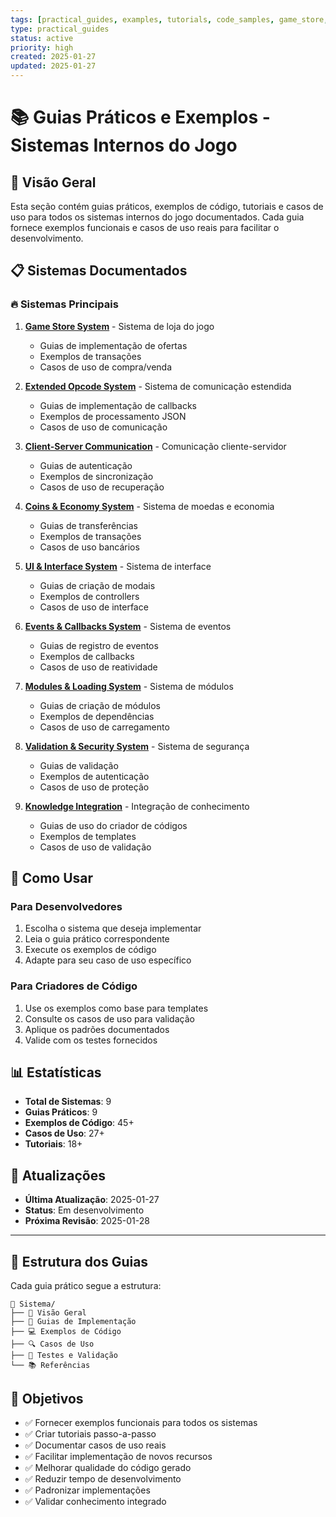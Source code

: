 ```yaml
---
tags: [practical_guides, examples, tutorials, code_samples, game_store, extended_opcode, communication, coins, ui, events, modules, security, knowledge_integration]
type: practical_guides
status: active
priority: high
created: 2025-01-27
updated: 2025-01-27
---
```


# 📚 Guias Práticos e Exemplos - Sistemas Internos do Jogo

## 🎯 **Visão Geral**

Esta seção contém guias práticos, exemplos de código, tutoriais e casos de uso para todos os sistemas internos do jogo documentados. Cada guia fornece exemplos funcionais e casos de uso reais para facilitar o desenvolvimento.

## 📋 **Sistemas Documentados**

### 🔥 **Sistemas Principais**

1. **[Game Store System](game_store_practical_guide.md)** - Sistema de loja do jogo
   - Guias de implementação de ofertas
   - Exemplos de transações
   - Casos de uso de compra/venda

2. **[Extended Opcode System](extended_opcode_practical_guide.md)** - Sistema de comunicação estendida
   - Guias de implementação de callbacks
   - Exemplos de processamento JSON
   - Casos de uso de comunicação

3. **[Client-Server Communication](communication_practical_guide.md)** - Comunicação cliente-servidor
   - Guias de autenticação
   - Exemplos de sincronização
   - Casos de uso de recuperação

4. **[Coins & Economy System](coins_economy_practical_guide.md)** - Sistema de moedas e economia
   - Guias de transferências
   - Exemplos de transações
   - Casos de uso bancários

5. **[UI & Interface System](ui_interface_practical_guide.md)** - Sistema de interface
   - Guias de criação de modais
   - Exemplos de controllers
   - Casos de uso de interface

6. **[Events & Callbacks System](events_callbacks_practical_guide.md)** - Sistema de eventos
   - Guias de registro de eventos
   - Exemplos de callbacks
   - Casos de uso de reatividade

7. **[Modules & Loading System](modules_loading_practical_guide.md)** - Sistema de módulos
   - Guias de criação de módulos
   - Exemplos de dependências
   - Casos de uso de carregamento

8. **[Validation & Security System](validation_security_practical_guide.md)** - Sistema de segurança
   - Guias de validação
   - Exemplos de autenticação
   - Casos de uso de proteção

9. **[Knowledge Integration](knowledge_integration_practical_guide.md)** - Integração de conhecimento
   - Guias de uso do criador de códigos
   - Exemplos de templates
   - Casos de uso de validação

## 🚀 **Como Usar**

### **Para Desenvolvedores**
1. Escolha o sistema que deseja implementar
2. Leia o guia prático correspondente
3. Execute os exemplos de código
4. Adapte para seu caso de uso específico

### **Para Criadores de Código**
1. Use os exemplos como base para templates
2. Consulte os casos de uso para validação
3. Aplique os padrões documentados
4. Valide com os testes fornecidos

## 📊 **Estatísticas**

- **Total de Sistemas**: 9
- **Guias Práticos**: 9
- **Exemplos de Código**: 45+
- **Casos de Uso**: 27+
- **Tutoriais**: 18+

## 🔄 **Atualizações**

- **Última Atualização**: 2025-01-27
- **Status**: Em desenvolvimento
- **Próxima Revisão**: 2025-01-28

---

## 📝 **Estrutura dos Guias**

Cada guia prático segue a estrutura:

```
📁 Sistema/
├── 🎯 Visão Geral
├── 🚀 Guias de Implementação
├── 💻 Exemplos de Código
├── 🔍 Casos de Uso
├── 🧪 Testes e Validação
└── 📚 Referências
```

## 🎯 **Objetivos**

- ✅ Fornecer exemplos funcionais para todos os sistemas
- ✅ Criar tutoriais passo-a-passo
- ✅ Documentar casos de uso reais
- ✅ Facilitar implementação de novos recursos
- ✅ Melhorar qualidade do código gerado
- ✅ Reduzir tempo de desenvolvimento
- ✅ Padronizar implementações
- ✅ Validar conhecimento integrado 